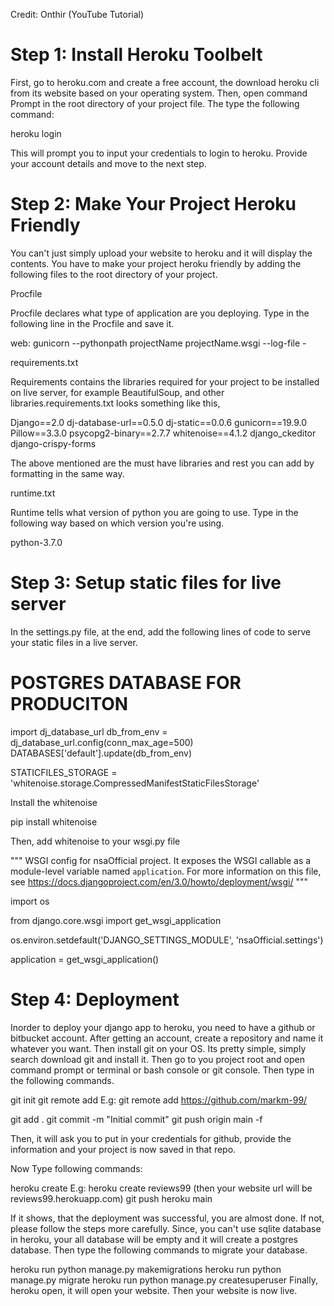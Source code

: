 Credit: Onthir (YouTube Tutorial)
# Step 1: Install Heroku Toolbelt

First, go to heroku.com and create a free account, the download heroku cli from its website based on your operating system. Then, open command Prompt in the root directory of your project file. The type the following command:

heroku login

 This will prompt you to input your credentials to login to heroku. Provide your account details and move to the next step.

# Step 2: Make Your Project Heroku Friendly

You can't just simply upload your website to heroku and it will display the contents. You have to make your project heroku friendly by adding the following files to the root directory of your project.


Procfile

Procfile declares what type of application are you deploying. Type in the following line in the Procfile and save it.

web: gunicorn --pythonpath projectName projectName.wsgi --log-file -


requirements.txt

Requirements contains the libraries required for your project to be installed on live server, for example BeautifulSoup, and other libraries.requirements.txt looks something like this,

Django==2.0
dj-database-url==0.5.0
dj-static==0.0.6
gunicorn==19.9.0
Pillow==3.3.0
psycopg2-binary==2.7.7
whitenoise==4.1.2
django_ckeditor
django-crispy-forms

The above mentioned are the must have libraries and rest you can add by formatting in the same way.

runtime.txt

Runtime tells what version of python you are going to use. Type in the following way based on which version you're using.


python-3.7.0

# Step 3: Setup static files for live server

In the settings.py file, at the end, add the following lines of code to serve your static files in a live server.


# POSTGRES DATABASE FOR PRODUCITON
import dj_database_url
db_from_env = dj_database_url.config(conn_max_age=500)
DATABASES['default'].update(db_from_env)


STATICFILES_STORAGE = 'whitenoise.storage.CompressedManifestStaticFilesStorage'

Install the whitenoise

pip install whitenoise

Then, add whitenoise to your wsgi.py file


"""
WSGI config for nsaOfficial project.
It exposes the WSGI callable as a module-level variable named ``application``.
For more information on this file, see
https://docs.djangoproject.com/en/3.0/howto/deployment/wsgi/
"""

import os

from django.core.wsgi import get_wsgi_application

os.environ.setdefault('DJANGO_SETTINGS_MODULE', 'nsaOfficial.settings')

application = get_wsgi_application()

# Step 4: Deployment

Inorder to deploy your django app to heroku, you need to have a github or bitbucket account. After getting an account, create a repository and name it whatever you want. Then install git on your OS. Its pretty simple, simply search download git and install it. Then go to you project root and open command prompt or terminal or bash console or git console. Then type in the following commands.

git init
git remote add <your repo link>
E.g: git remote add https://github.com/markm-99/


git add .
git commit -m "Initial commit"
git push origin main -f 

Then, it will ask you to put in your credentials for github, provide the information and your project is now saved in that repo.

Now Type following commands:

heroku create <appname>
E.g: heroku create reviews99    (then your website url will be reviews99.herokuapp.com)
git push heroku main

If it shows, that the deployment was successful, you are almost done. If not, please follow the steps more carefully. Since, you can't use sqlite database in heroku, your all database will be empty and it will create a postgres database. Then type the following commands to migrate your database.

heroku run python manage.py makemigrations
heroku run python manage.py migrate
heroku run python manage.py createsuperuser
Finally, heroku open, it will open your website. Then your website is now live.
